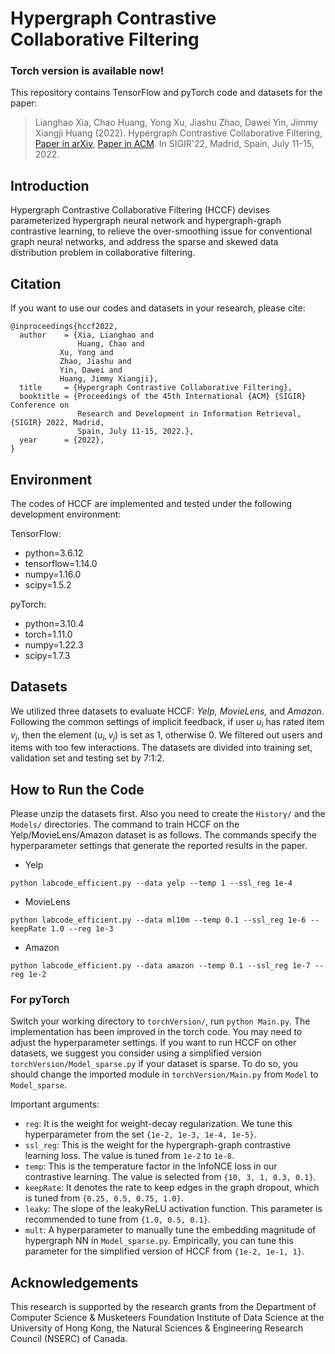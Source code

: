 
# Hypergraph Contrastive Collaborative Filtering

### Torch version is available now!

This repository contains TensorFlow and pyTorch code and datasets for the paper:

>Lianghao Xia, Chao Huang, Yong Xu, Jiashu Zhao, Dawei Yin, Jimmy Xiangji Huang (2022). Hypergraph Contrastive Collaborative Filtering, <a href='https://arxiv.org/abs/2204.12200'>Paper in arXiv</a>, <a href='https://dl.acm.org/doi/abs/10.1145/3477495.3532058'>Paper in ACM</a>. In SIGIR'22, Madrid, Spain, July 11-15, 2022.

## Introduction
Hypergraph Contrastive Collaborative Filtering (HCCF) devises parameterized hypergraph neural network and hypergraph-graph contrastive learning, to relieve the over-smoothing issue for conventional graph neural networks, and address the sparse and skewed data distribution problem in collaborative filtering.

## Citation
If you want to use our codes and datasets in your research, please cite:
```
@inproceedings{hccf2022,
  author    = {Xia, Lianghao and
               Huang, Chao and
	       Xu, Yong and
	       Zhao, Jiashu and
	       Yin, Dawei and
	       Huang, Jimmy Xiangji},
  title     = {Hypergraph Contrastive Collaborative Filtering},
  booktitle = {Proceedings of the 45th International {ACM} {SIGIR} Conference on
               Research and Development in Information Retrieval, {SIGIR} 2022, Madrid,
               Spain, July 11-15, 2022.},
  year      = {2022},
}
```

## Environment
The codes of HCCF are implemented and tested under the following development environment:

TensorFlow:
* python=3.6.12
* tensorflow=1.14.0
* numpy=1.16.0
* scipy=1.5.2

pyTorch:
* python=3.10.4
* torch=1.11.0
* numpy=1.22.3
* scipy=1.7.3

## Datasets
We utilized three datasets to evaluate HCCF: <i>Yelp, MovieLens, </i>and <i>Amazon</i>. Following the common settings of implicit feedback, if user $u_i$ has rated item $v_j$, then the element $(u_i, v_j)$ is set as 1, otherwise 0. We filtered out users and items with too few interactions. The datasets are divided into training set, validation set and testing set by 7:1:2.

## How to Run the Code
Please unzip the datasets first. Also you need to create the `History/` and the `Models/` directories. The command to train HCCF on the Yelp/MovieLens/Amazon dataset is as follows. The commands specify the hyperparameter settings that generate the reported results in the paper.

* Yelp
```
python labcode_efficient.py --data yelp --temp 1 --ssl_reg 1e-4
```
* MovieLens
```
python labcode_efficient.py --data ml10m --temp 0.1 --ssl_reg 1e-6 --keepRate 1.0 --reg 1e-3
```
* Amazon
```
python labcode_efficient.py --data amazon --temp 0.1 --ssl_reg 1e-7 --reg 1e-2
```

### For pyTorch
Switch your working directory to ```torchVersion/```, run ```python Main.py```. The implementation has been improved in the torch code. You may need to adjust the hyperparameter settings. If you want to run HCCF on other datasets, we suggest you consider using a simplified version `torchVersion/Model_sparse.py` if your dataset is sparse. To do so, you should change the imported module in `torchVersion/Main.py` from `Model` to `Model_sparse`.

Important arguments:
* `reg`: It is the weight for weight-decay regularization. We tune this hyperparameter from the set `{1e-2, 1e-3, 1e-4, 1e-5}`.
* `ssl_reg`: This is the weight for the hypergraph-graph contrastive learning loss. The value is tuned from `1e-2` to `1e-8`.
* `temp`: This is the temperature factor in the InfoNCE loss in our contrastive learning. The value is selected from `{10, 3, 1, 0.3, 0.1}`.
* `keepRate`: It denotes the rate to keep edges in the graph dropout, which is tuned from `{0.25, 0.5, 0.75, 1.0}`.
* `leaky`: The slope of the leakyReLU activation function. This parameter is recommended to tune from `{1.0, 0.5, 0.1}`.
* `mult`: A hyperparameter to manually tune the embedding magnitude of hypergraph NN in `Model_sparse.py`. Empirically, you can tune this parameter for the simplified version of HCCF from `{1e-2, 1e-1, 1}`.

## Acknowledgements
This research is supported by the research grants from the Department of Computer Science & Musketeers Foundation Institute of Data Science at the University of Hong Kong, the Natural Sciences & Engineering Research Council (NSERC) of Canada.
